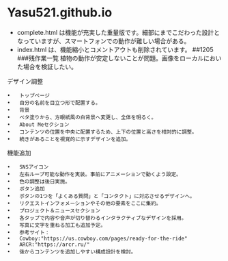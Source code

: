# Yasu521.github.io
* complete.html は機能が充実した重量版です。細部にまでこだわった設計となっていますが、スマートフォンでの動作が難しい場合がある。
* index.html は、機能縮小とコメントアウトも削除されています。
##1205
###残作業一覧
植物の動作が安定しないことが問題。画像をローカルにおいた場合を検証したい。

デザイン調整

	•	トップページ
	•	自分の名前を目立つ形で配置する。
	•	背景
	•	ベタ塗りから、方眼紙風の白背景へ変更し、全体を明るく。
	•	About Meセクション
	•	コンテンツの位置を中央に配置するため、上下の位置と高さを相対的に調整。
	•	続きがあることを視覚的に示すデザインを追加。

機能追加

	•	SNSアイコン
	•	左右ループ可能な動作を実装。事前にアニメーションで動くよう設定。
	•	色の調整は後日実施。
	•	ボタン追加
	•	ボタンの1つを「よくある質問」と「コンタクト」に対応させるデザインへ。
	•	リクエストインフォメーションやその他の要素をここに集約。
	•	プロジェクト＆ニュースセクション
	•	各タップで内容や音声が切り替わるインタラクティブなデザインを採用。
	•	写真に文字を重ねる加工も追加予定。
	•	参考サイト：
	•	Cowboy:"https://us.cowboy.com/pages/ready-for-the-ride"
	•	ARCR:"https://arcr.ru/"
	•	後からコンテンツを追加しやすい構成設計を検討。
